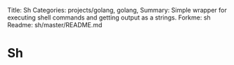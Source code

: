 Title: Sh
Categories: projects/golang, golang, 
Summary: Simple wrapper for executing shell commands and getting output as a strings.
Forkme: sh
Readme: sh/master/README.md

# Sh
